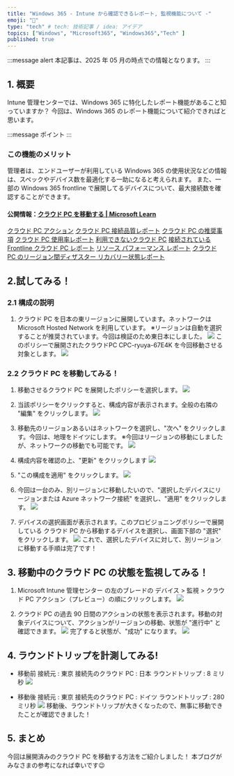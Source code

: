```yaml
---
title: "Windows 365 - Intune から確認できるレポート, 監視機能について -"
emoji: "🚁"
type: "tech" # tech: 技術記事 / idea: アイデア
topics: ["Windows", "Microsoft365", "Windows365","Tech" ]
published: true
---
```


:::message alert
本記事は、2025 年 05 月の時点での情報となります。
:::

## 1. 概要
Intune 管理センターでは、Windows 365 に特化したレポート機能があること知っていますか？
今回は、Windows 365 のレポート機能について紹介できればと思います。

:::message
ポイント 
:::

### この機能のメリット
管理者は、エンドユーザーが利用している Windows 365 の使用状況などの情報は、スペックやデバイス数を最適化する一助になると考えられます。
また、一部の Windows 365 frontline で展開してるデバイスについて、最大接続数を確認することができます。

#### 公開情報：[クラウド PC を移動する | Microsoft Learn ](https://learn.microsoft.com/ja-jp/windows-365/enterprise/move-cloud-pc)
[クラウド PC アクション](https://learn.microsoft.com/ja-jp/windows-365/enterprise/report-cloud-pc-actions)
[クラウド PC 接続品質レポート](https://learn.microsoft.com/ja-jp/windows-365/enterprise/report-cloud-pc-connection-quality)
[クラウド PC の推奨事項](https://learn.microsoft.com/ja-jp/windows-365/enterprise/report-cloud-pcs-not-available)
[クラウド PC 使用率レポート](https://learn.microsoft.com/ja-jp/windows-365/enterprise/report-cloud-pcs-not-available)
[利用できないクラウド PC](https://learn.microsoft.com/ja-jp/windows-365/enterprise/report-cloud-pcs-not-available)
[接続されている Frontline クラウド PC レポート](https://learn.microsoft.com/ja-jp/windows-365/enterprise/report-connected-frontline-cloud-pcs)
[リソース パフォーマンス レポート](https://learn.microsoft.com/ja-jp/windows-365/enterprise/report-resource-performance)
[クラウド PC のリージョン間ディザスター リカバリー状態レポート](https://learn.microsoft.com/ja-jp/windows-365/enterprise/cross-region-disaster-recovery-report)

## 2.試してみる！ 

### 2.1 構成の説明
1. クラウド PC を日本の東リージョンに展開しています。ネットワークは Microsoft Hosted Network を利用しています。
※リージョンは自動を選択することが推奨されています。今回は検証のため東日本にしました。
![](https://storage.googleapis.com/zenn-user-upload/c674c31754d6-20250520.png)
このポリシーで展開されたクラウドPC CPC-ryuya-67E4K を今回移動させる対象とします。
![](https://storage.googleapis.com/zenn-user-upload/a0dbb159b327-20250520.png)




### 2.2 クラウド PC を移動してみる！

1. 移動させるクラウド PC を展開したポリシーを選択します。
![](https://storage.googleapis.com/zenn-user-upload/b6bcfa264212-20250520.png)

2. 当該ポリシーをクリックすると、構成内容が表示されます。全般の右隣の "編集" をクリックします。
![](https://storage.googleapis.com/zenn-user-upload/0d81ba995a1e-20250520.png)


3. 移動先のリージョンあるいはネットワークを選択し、"次へ" をクリックします。今回は、地理をドイツにします。
※今回はリージョンの移動にしましたが、ネットワークの移動でも可能です。
![](https://storage.googleapis.com/zenn-user-upload/7ffae5d40d92-20250520.png)


4. 構成内容を確認の上、"更新" をクリックします
![](https://storage.googleapis.com/zenn-user-upload/5be94379ccf0-20250520.png)


5. "この構成を適用" をクリックします。
![](https://storage.googleapis.com/zenn-user-upload/2c9f828d8173-20250520.png)

6. 今回は一台のみ、別リージョンに移動したいので、"選択したデバイスにリージョンまたは Azure ネットワーク接続" を選択し、"適用" をクリックします。
![](https://storage.googleapis.com/zenn-user-upload/8d88e22bbe47-20250520.png)


7. デバイスの選択画面が表示されます。このプロビジョニングポリシーで展開している クラウド PC から移動するデバイスを選択し、画面下部の "選択" をクリックします。
![](https://storage.googleapis.com/zenn-user-upload/151146583cb9-20250520.png)
これで、選択したデバイスに対して、別リージョンに移動する手順は完了です！


## 3. 移動中のクラウド PC の状態を監視してみる！
1. Microsoft Intune 管理センター の左のブレードの デバイス > 監視 > クラウド PC アクション（プレビュー）の順にクリックします。
![](https://storage.googleapis.com/zenn-user-upload/8aee55451c73-20250520.png)


2. クラウド PC の過去 90 日間のアクションの状態を表示されます。移動の対象デバイスについて、アクションがリージョンの移動、状態が "進行中" と確認できます。
![](https://storage.googleapis.com/zenn-user-upload/945b10640b0f-20250520.png)
完了すると状態が、"成功" になります。
![](https://storage.googleapis.com/zenn-user-upload/ef4853d4ec90-20250520.png)


## 4. ラウンドトリップを計測してみる!

- 移動前
接続元 : 東京
接続先のクラウド PC : 日本
ラウンドトリップ : 8 ミリ秒
![](https://storage.googleapis.com/zenn-user-upload/ade62bbc2088-20250520.png)

- 移動後
接続元 : 東京
接続先のクラウド PC : ドイツ
ラウンドトリップ : 280 ミリ秒
![](https://storage.googleapis.com/zenn-user-upload/8ebd35208a64-20250520.png)
移動後、ラウンドトリップが大きくなったので、無事に移動できたことが確認できました！


## 5. まとめ
今回は展開済みのクラウド PC を移動する方法をご紹介しました！
本ブログがみなさまの参考になれば幸いです😉








